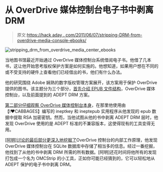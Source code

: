 # 从 OverDrive 媒体控制台电子书中剥离 DRM

> 原文:[https://hack aday . com/2011/06/07/stripping-DRM-from-overdrive-media-console-ebooks/](https://hackaday.com/2011/06/07/stripping-drm-from-overdrive-media-console-ebooks/)

![stripping_drm_from_overdrive_media_center_ebooks](../Images/443d1fefbe0306d6eed14249fce9895d.png "stripping_drm_from_overdrive_media_center_ebooks")

当地图书馆最近开始通过 OverDrive 媒体控制台系统借阅电子书。他借了几本书，这让他开始思考版权保护方案是如何实施的。他想知道，如果用户想在不同的或不受支持的硬件上查看他们已经借出的书，他们有什么办法。

他的研究围绕 Adobe 娴熟的数字版权管理方案展开，该方案用于保护 OverDrive 提供的图书。该主题分为三个部分，[首先介绍 EPUB 文件结构](http://www.geek-republic.com/2011/05/31/stripping-drm-overdrive-media-console-epubs-part-1/)，OverDrive 媒体控制台，以及前面提到的 ADEPT DRM 方案。

[第二部分仔细观察 OverDrive 媒体控制台本身](http://www.geek-republic.com/2011/06/01/stripping-drm-overdrive-media-console-epubs-part-2/)，在那里他使用由【I♥CABBAGES】编写的 ineptkey 和 ineptepub 实用程序从他发现的 epub 数据中提取 RSA 加密密钥。然而，当他试图从他的书中剥离 ADEPT DRM 层时，他发现 OverDrive 使用的是 ADEPT 标准的不兼容版本，这使得现有的工具变得无用。

[[阿明]讨论的最后部分更深入地挖掘了](http://www.geek-republic.com/2011/06/06/stripping-drm-overdrive-media-console-epubs-part-3/)OverDrive 控制台的内部工作原理，他发现 OverDrive 媒体控制台在 SQLite 数据库中存储了相当多的信息。经过一番挖掘，他找到了从他的书中剥离 DRM 所需的所有数据。[阿明]还花时间将他所有的发现打包成一个名为 OMCStrip 的小工具，正如你可能已经猜到的，它可以轻松地从 ADEPT 保护的电子书中剥离 DRM。